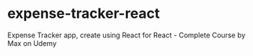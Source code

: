 # expense-tracker-react
Expense Tracker app, create using React for React - Complete Course by Max on Udemy
